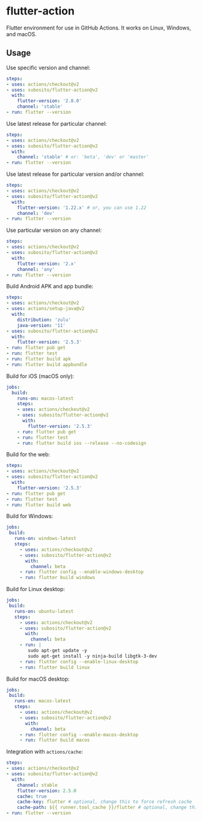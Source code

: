 # flutter-action

Flutter environment for use in GitHub Actions. It works on Linux, Windows, and macOS.

## Usage

Use specific version and channel:

```yaml
steps:
- uses: actions/checkout@v2
- uses: subosito/flutter-action@v2
  with:
    flutter-version: '2.8.0'
    channel: 'stable'
- run: flutter --version
```

Use latest release for particular channel:

```yaml
steps:
- uses: actions/checkout@v2
- uses: subosito/flutter-action@v2
  with:
    channel: 'stable' # or: 'beta', 'dev' or 'master'
- run: flutter --version
```

Use latest release for particular version and/or channel:

```yaml
steps:
- uses: actions/checkout@v2
- uses: subosito/flutter-action@v2
  with:
    flutter-version: '1.22.x' # or, you can use 1.22
    channel: 'dev'
- run: flutter --version
```

Use particular version on any channel:

```yaml
steps:
- uses: actions/checkout@v2
- uses: subosito/flutter-action@v2
  with:
    flutter-version: '2.x'
    channel: 'any'
- run: flutter --version
```

Build Android APK and app bundle:

```yaml
steps:
- uses: actions/checkout@v2
- uses: actions/setup-java@v2
  with:
    distribution: 'zulu'
    java-version: '11'
- uses: subosito/flutter-action@v2
  with:
    flutter-version: '2.5.3'
- run: flutter pub get
- run: flutter test
- run: flutter build apk
- run: flutter build appbundle
```

Build for iOS (macOS only):

```yaml
jobs:
  build:
    runs-on: macos-latest
    steps:
    - uses: actions/checkout@v2
    - uses: subosito/flutter-action@v2
      with:
        flutter-version: '2.5.3'
    - run: flutter pub get
    - run: flutter test
    - run: flutter build ios --release --no-codesign
```

Build for the web:

```yaml
steps:
- uses: actions/checkout@v2
- uses: subosito/flutter-action@v2
  with:
    flutter-version: '2.5.3'
- run: flutter pub get
- run: flutter test
- run: flutter build web
```

Build for Windows:

```yaml
jobs:
 build:
   runs-on: windows-latest
   steps:
     - uses: actions/checkout@v2
     - uses: subosito/flutter-action@v2
       with:
         channel: beta
     - run: flutter config --enable-windows-desktop
     - run: flutter build windows
```

Build for Linux desktop:

```yaml
jobs:
 build:
   runs-on: ubuntu-latest
   steps:
     - uses: actions/checkout@v2
     - uses: subosito/flutter-action@v2
       with:
         channel: beta
     - run: |
        sudo apt-get update -y
        sudo apt-get install -y ninja-build libgtk-3-dev
     - run: flutter config --enable-linux-desktop
     - run: flutter build linux
```

Build for macOS desktop:

```yaml
jobs:
 build:
   runs-on: macos-latest
   steps:
     - uses: actions/checkout@v2
     - uses: subosito/flutter-action@v2
       with:
         channel: beta
     - run: flutter config --enable-macos-desktop
     - run: flutter build macos
```

Integration with `actions/cache`:

```yaml
steps:
- uses: actions/checkout@v2
- uses: subosito/flutter-action@v2
  with:
    channel: stable
    flutter-version: 2.5.0
    cache: true
    cache-key: flutter # optional, change this to force refresh cache
    cache-path: ${{ runner.tool_cache }}/flutter # optional, change this to specify the cache path
- run: flutter --version
```

